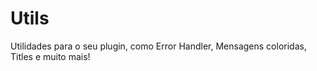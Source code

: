 # Utils
Utilidades para o seu plugin, como Error Handler, Mensagens coloridas, Titles e muito mais!
